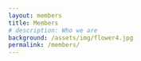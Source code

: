 ```yaml
---
layout: members
title: Members
# description: Who we are
background: /assets/img/flower4.jpg
permalink: /members/
---
```

